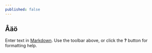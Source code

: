 ```yaml
---
published: false
---
```

## Åäö

Enter text in [Markdown](http://daringfireball.net/projects/markdown/). Use the toolbar above, or click the **?** button for formatting help.
